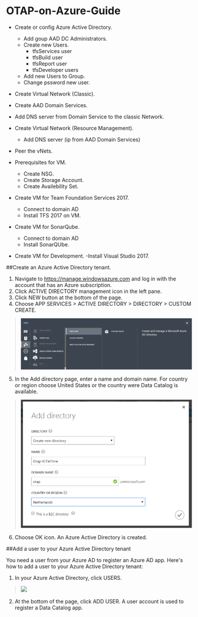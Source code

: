 # OTAP-on-Azure-Guide

- Create or config Azure Active Directory.
    - Add goup AAD DC Administrators.
    - Create new Users.
        - tfsServices user
        - tfsBuild user
        - tfsReport user
        - tfsDeveloper users
    - Add new Users to Group. 
    - Change pssword new user.       
- Create Virtual Network (Classic).
- Create AAD Domain Services.
- Add DNS server from Domain Service to the classic Network.
- Create Virtual Network (Resource Management).
    - Add DNS server (ip from AAD Domain Services)
- Peer the vNets.

- Prerequisites for VM.
    - Create NSG.
    - Create Storage Account.
    - Create Availebility Set.
- Create VM for Team Foundation Services 2017.
    - Connect to domain AD
    - Install TFS 2017 on VM.
- Create VM for SonarQube.
    - Connect to domain AD
    - Install SonarQUbe.
- Create VM for Development.
        -Install Visual Studio 2017.


##Create an Azure Active Directory tenant.

1. Navigate to https://manage.windowsazure.com and log in with the account that has an Azure subscription.
2. Click ACTIVE DIRECTORY management icon in the left pane.
3. Click NEW button at the bottom of the page.
4. Choose APP SERVICES > ACTIVE DIRECTORY > DIRECTORY > CUSTOM CREATE.
> <img src="/Images/01-CreateAD/02-CreateAD.PNG" width="600"/> 
5. In the Add directory page, enter a name and domain name. For country or region choose United States or the country were Data Catalog is available.
> <img src="/Images/01-CreateAD/03-CreateAD.PNG" width="600"/> 
6. Choose OK icon. An Azure Active Directory is created.

##Add a user to your Azure Active Directory tenant

You need a user from your Azure AD to register an Azure AD app. Here's how to add a user to your Azure Active Directory tenant:
1. In your Azure Active Directory, click USERS.
> <img src="/Images/02-02-Add Users/01-AddUser.png" width="600"/> 
2. At the bottom of the page, click ADD USER. A user account is used to register a Data Catalog app.
